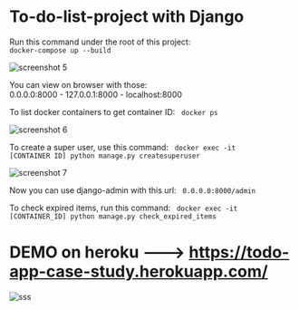# To-do-list-project with Django

Run this command under the root of this project: <code> docker-compose up --build </code>

![screenshot 5](https://user-images.githubusercontent.com/73230039/115119813-f8acc780-9fb2-11eb-8004-686bd59c652c.jpg)

You can view on browser with those:  
0.0.0.0:8000 - 
127.0.0.1:8000 - 
localhost:8000

To list docker containers to get container ID: <code> docker ps </code>

![screenshot 6](https://user-images.githubusercontent.com/73230039/115119874-40335380-9fb3-11eb-9761-ad7ddaa54a8b.jpg)

To create a super user, use this command:
<code> docker exec -it [CONTAINER ID] python manage.py createsuperuser </code>

![screenshot 7](https://user-images.githubusercontent.com/73230039/115119934-8a1c3980-9fb3-11eb-9b8d-3165f7441203.jpg)

Now you can use django-admin with this url: <code> 0.0.0.0:8000/admin </code>

To check expired items, run this command: 
<code> docker exec -it [CONTAINER_ID] python manage.py check_expired_items </code>

# DEMO on heroku ---> https://todo-app-case-study.herokuapp.com/

![sss](https://user-images.githubusercontent.com/73230039/118378249-22213900-b5db-11eb-90ab-2fe0d882929c.jpg)

